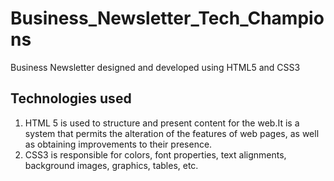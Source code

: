 # Business_Newsletter_Tech_Champions
 Business Newsletter designed and developed using HTML5 and CSS3
## Technologies used 
1. HTML 5 is used to structure and present content for the web.It is a system that permits the alteration of the features of web pages, as well as obtaining improvements to their presence. 
2. CSS3 is responsible for colors, font properties, text alignments, background images, graphics, tables, etc.

